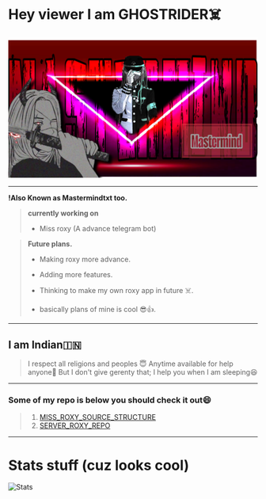 # Hey viewer I am GHOSTRIDER☠️
<img src="https://github.com/Mastermindtxt/Mastermindtxt/blob/main/Galery/mastermind.png">

---
**!Also Known as Mastermindtxt too.**

> **currently working on**
> - Miss roxy (A advance telegram bot)


> **Future plans.**
> - Making roxy more advance.
> - Adding more features.
> - Thinking to make my own roxy app in future ☠️.
>
> - basically plans of mine is cool 😎👍. 
---
## **I am Indian🇮🇳**

>I respect all religions and peoples 😇
>Anytime available for help anyone🤍
>But I don't give gerenty that;
>I help you when I am sleeping😆

---
### Some of my repo is below you should check it out😄
> 1. [MISS_ROXY_SOURCE_STRUCTURE](https://github.com/Mastermindtxt/bootanimation_bot)
> 2. [SERVER_ROXY_REPO](https://github.com/Mastermindtxt/Miss_roxy_working) 

---
# Stats stuff (cuz looks cool)

![Stats](https://github-readme-stats.vercel.app/api?username=mastermindtxt&show_icons=true&theme=onedark&count_private=true)


<!--
**Mastermindtxt/Mastermindtxt** is a ✨ _special_ ✨ repository because its `README.md` (this file) appears on your GitHub profile.

Here are some ideas to get you started:

- 🔭 I’m currently working on ...
- 🌱 I’m currently learning ...
- 👯 I’m looking to collaborate on ...
- 🤔 I’m looking for help with ...
- 💬 Ask me about ...
- 📫 How to reach me: ...
- 😄 Pronouns: ...
- ⚡ Fun fact: ...
-->
